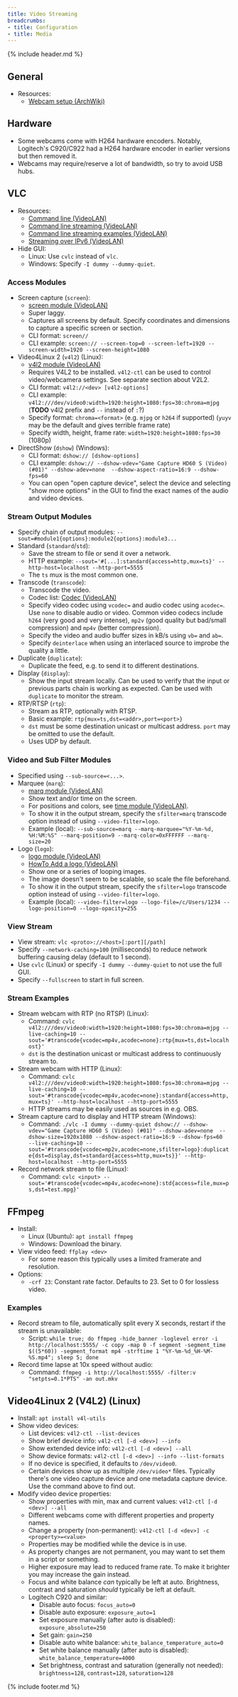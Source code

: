 ```yaml
---
title: Video Streaming
breadcrumbs:
- title: Configuration
- title: Media
---
```

{% include header.md %}

## General

- Resources:
    - [Webcam setup (ArchWiki)](https://wiki.archlinux.org/index.php/Webcam_setup)

## Hardware

- Some webcams come with H264 hardware encoders. Notably, Logitech's C920/C922 had a H264 hardware encoder in earlier versions but then removed it.
- Webcams may require/reserve a lot of bandwidth, so try to avoid USB hubs.

## VLC

- Resources:
    - [Command line (VideoLAN)](https://wiki.videolan.org/Documentation:Command_line/)
    - [Command line streaming (VideoLAN)](https://wiki.videolan.org/Documentation:Streaming_HowTo/Advanced_Streaming_Using_the_Command_Line/)
    - [Command line streaming examples (VideoLAN)](https://wiki.videolan.org/Documentation:Streaming_HowTo/Command_Line_Examples/)
    - [Streaming over IPv6 (VideoLAN)](https://wiki.videolan.org/Documentation:Streaming_HowTo/Streaming_over_IPv6/)
- Hide GUI:
    - Linux: Use `cvlc` instead of `vlc`.
    - Windows: Specify `-I dummy --dummy-quiet`.

### Access Modules

- Screen capture (`screen`):
    - [screen module (VideoLAN)](https://wiki.videolan.org/Documentation:Modules/screen/)
    - Super laggy.
    - Captures all screens by default. Specify coordinates and dimensions to capture a specific screen or section.
    - CLI format: `screen//`
    - CLI example: `screen:// --screen-top=0 --screen-left=1920 --screen-width=1920 --screen-height=1080`
- Video4Linux 2 (`v4l2`) (Linux):
    - [v4l2 module (VideoLAN)](https://wiki.videolan.org/Documentation:Modules/v4l2/)
    - Requires V4L2 to be installed. `v4l2-ctl` can be used to control video/webcamera settings. See separate section about V2L2.
    - CLI format: `v4l2://<dev> [v4l2-options]`
    - CLI example: `v4l2:///dev/video0:width=1920:height=1080:fps=30:chroma=mjpg` (**TODO** v4l2 prefix and `--` instead of `:`?)
    - Specify format: `chroma=<format>` (e.g. `mjpg` or `h264` if supported) (`yuyv` may be the default and gives terrible frame rate)
    - Specify width, height, frame rate: `width=1920:height=1080:fps=30` (1080p)
- DirectShow (`dshow`) (Windows):
    - CLI format: `dshow:// [dshow-options]`
    - CLI example: `dshow:// --dshow-vdev="Game Capture HD60 S (Video) (#01)" --dshow-adev=none  --dshow-aspect-ratio=16:9 --dshow-fps=60`
    - You can open "open capture device", select the device and selecting "show more options" in the GUI to find the exact names of the audio and video devices.

### Stream Output Modules

- Specify chain of output modules: `--sout=#module1{options}:module2{options}:module3...`
- Standard (`standard`/`std`):
    - Save the stream to file or send it over a network.
    - HTTP example: `--sout='#[...]:standard{access=http,mux=ts}' --http-host=localhost --http-port=5555`
    - The `ts` mux is the most common one.
- Transcode (`transcode`):
    - Transcode the video.
    - Codec list: [Codec (VideoLAN)](https://wiki.videolan.org/Codec/)
    - Specify video codec using `vcodec=` and audio codec using `acodec=`. Use `none` to disable audio or video. Common video codecs include `h264` (very good and very intense), `mp2v` (good quality but bad/small compression) and `mp4v` (better compression).
    - Specify the video and audio buffer sizes in kB/s using `vb=` and `ab=`.
    - Specify `deinterlace` when using an interlaced source to improbe the quality a little.
- Duplicate (`duplicate`):
    - Duplicate the feed, e.g. to send it to different destinations.
- Display (`display`):
    - Show the input stream locally. Can be used to verify that the input or previous parts chain is working as expected. Can be used with `duplicate` to monitor the stream.
- RTP/RTSP (`rtp`):
    - Stream as RTP, optionally with RTSP.
    - Basic example: `rtp{mux=ts,dst=<addr>,port=<port>}`
    - `dst` must be some destination unicast or multicast address. `port` may be omitted to use the default.
    - Uses UDP by default.

### Video and Sub Filter Modules

- Specified using `--sub-source=<...>`.
- Marquee (`marq`):
    - [marq module (VideoLAN)](https://wiki.videolan.org/Documentation:Modules/marq/)
    - Show text and/or time on the screen.
    - For positions and colors, see [time module (VideoLAN)](https://wiki.videolan.org/Documentation:Modules/time/).
    - To show it in the output stream, specify the `sfilter=marq` transcode option instead of using `--video-filter=logo`.
    - Example (local): `--sub-source=marq --marq-marquee="%Y-%m-%d, %H:%M:%S" --marq-position=9 --marq-color=0xFFFFFF --marq-size=20`
- Logo (`logo`):
    - [logo module (VideoLAN)](https://wiki.videolan.org/Documentation:Modules/logo/)
    - [HowTo Add a logo (VideoLAN)](https://wiki.videolan.org/VLC_HowTo/Add_a_logo/)
    - Show one or a series of looping images.
    - The image doesn't seem to be scalable, so scale the file beforehand.
    - To show it in the output stream, specify the `sfilter=logo` transcode option instead of using `--video-filter=logo`.
    - Example (local): `--video-filter=logo --logo-file=/c/Users/1234 --logo-position=0 --logo-opacity=255`

### View Stream

- View stream: `vlc <proto>://<host>[:port][/path]`
- Specify `--network-caching=100` (milliseconds) to reduce network buffering causing delay (default to 1 second).
- Use `cvlc` (Linux) or specify `-I dummy --dummy-quiet` to not use the full GUI.
- Specify `--fullscreen` to start in full screen.

### Stream Examples

- Stream webcam with RTP (no RTSP) (Linux):
    - Command: `cvlc v4l2:///dev/video0:width=1920:height=1080:fps=30:chroma=mjpg --live-caching=10 --sout='#transcode{vcodec=mp4v,acodec=none}:rtp{mux=ts,dst=localhost}'`
    - `dst` is the destination unicast or multicast address to continuously stream to.
- Stream webcam with HTTP (Linux):
    - Command: `cvlc v4l2:///dev/video0:width=1920:height=1080:fps=30:chroma=mjpg --live-caching=10 --sout='#transcode{vcodec=mp4v,acodec=none}:standard{access=http,mux=ts}' --http-host=localhost --http-port=5555`
    - HTTP streams may be easily used as sources in e.g. OBS.
- Stream capture card to display and HTTP stream (Windows):
    - Command: `./vlc -I dummy --dummy-quiet dshow:// --dshow-vdev="Game Capture HD60 S (Video) (#01)" --dshow-adev=none  --dshow-size=1920x1080 --dshow-aspect-ratio=16:9 --dshow-fps=60  --live-caching=10 --sout='#transcode{vcodec=mp2v,acodec=none,sfilter=logo}:duplicate{dst=display,dst=standard{access=http,mux=ts}}' --http-host=localhost --http-port=5555`
- Record network stream to file (Linux):
    - Command: `cvlc <input> --sout='#transcode{vcodec=mp4v,acodec=none}:std{access=file,mux=ps,dst=test.mpg}'`

## FFmpeg

- Install:
    - Linux (Ubuntu): `apt install ffmpeg`
    - Windows: Download the binary.
- View video feed: `ffplay <dev>`
    - For some reason this typically uses a limited framerate and resolution.
- Options:
    - `-crf 23`: Constant rate factor. Defaults to 23. Set to 0 for lossless video.

### Examples

- Record stream to file, automatically split every X seconds, restart if the stream is unavailable:
    - Script: `while true; do ffmpeg -hide_banner -loglevel error -i http://localhost:5555/ -c copy -map 0 -f segment -segment_time $((5*60)) -segment_format mp4 -strftime 1 "%Y-%m-%d_%H-%M-%S.mp4"; sleep 5; done`
- Record time lapse at 10x speed without audio:
    - Command: `ffmpeg -i http://localhost:5555/ -filter:v "setpts=0.1*PTS" -an out.mkv`

## Video4Linux 2 (V4L2) (Linux)

- Install: `apt install v4l-utils`
- Show video devices:
    - List devices: `v4l2-ctl --list-devices`
    - Show brief device info: `v4l2-ctl [-d <dev>] --info`
    - Show extended device info: `v4l2-ctl [-d <dev>] --all`
    - Show device formats: `v4l2-ctl [-d <dev>] --info --list-formats`
    - If no device is specified, it defaults to `/dev/video0`.
    - Certain devices show up as multiple `/dev/video*` files. Typically there's one video capture device and one metadata capture device. Use the command above to find out.
- Modify video device properties:
    - Show properties with min, max and current values: `v4l2-ctl [-d <dev>] --all`
    - Different webcams come with different properties and property names.
    - Change a property (non-permanent): `v4l2-ctl [-d <dev>] -c <property>=<value>`
    - Properties may be modified while the device is in use.
    - As property changes are not permanent, you may want to set them in a script or something.
    - Higher exposure may lead to reduced frame rate. To make it brighter you may increase the gain instead.
    - Focus and white balance _can_ typically be left at auto. Brightness, contrast and saturation _should_ typically be left at default.
    - Logitech C920 and similar:
        - Disable auto focus: `focus_auto=0`
        - Disable auto exposure: `exposure_auto=1`
        - Set exposure manually (after auto is disabled): `exposure_absolute=250`
        - Set gain: `gain=250`
        - Disable auto white balance: `white_balance_temperature_auto=0`
        - Set white balance manually (after auto is disabled): `white_balance_temperature=4000`
        - Set brightness, contrast and saturation (generally not needed): `brightness=128`, `contrast=128`, `saturation=128`

{% include footer.md %}
